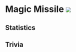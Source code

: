 # Magic Missile ![](https://github.com/Electroblob77/Wizardry/blob/master/src/main/resources/assets/wizardry/textures/spells/magic_missile.png)

## Statistics

## Trivia